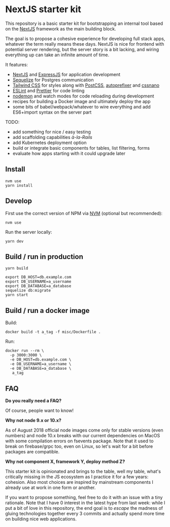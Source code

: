 NextJS starter kit
==================

This repository is a basic starter kit for bootstrapping an internal tool
based on the [NextJS](https://nextjs.org/) framework as the main building
block.

The goal is to propose a cohesive experience for developing full stack apps,
whatever the term really means these days. NextJS is nice for frontend with
potential server rendering, but the server story is a bit lacking, and wiring
everything up can take an infinite amount of time.

It features:
- [NextJS](https://nextjs.org/) and [ExpressJS](http://expressjs.com/) for application development
- [Sequelize](http://docs.sequelizejs.com/) for Postgres communication
- [Tailwind CSS](https://tailwindcss.com/) for styles along with [PostCSS](https://postcss.org/), [autoprefixer](https://github.com/postcss/autoprefixer) and [cssnano](https://cssnano.co/)
- [ESLint](https://eslint.org/) and [Prettier](https://prettier.io/) for code linting
- [nodemon](http://nodemon.io/) and watch modes for code reloading during development
- recipes for building a Docker image and ultimately deploy the app
- some bits of babel/webpack/whatever to wire everything and add ES6+import syntax
  on the server part

TODO:
- add something for nice / easy testing
- add scaffolding capabilities _à-la-Rails_
- add Kubernetes deployment option
- build or integrate basic components for tables, list filtering, forms
- evaluate how apps starting with it could upgrade later


Install
-------

    nvm use
    yarn install


Develop
-------

First use the correct version of NPM via [NVM](https://github.com/creationix/nvm) (optional but recommended):

    nvm use

Run the server locally:

    yarn dev


Build / run in production
-------------------------

    yarn build

    export DB_HOST=db.example.com
    export DB_USERNAME=a_username
    export DB_DATABASE=a_database
    sequelize db:migrate
    yarn start


Build / run a docker image
-----------------------

Build:

    docker build -t a_tag -f misc/Dockerfile .

Run:

    docker run --rm \
      -p 3000:3000 \
      -e DB_HOST=db.example.com \
      -e DB_USERNAME=a_username \
      -e DB_DATABASE=a_database \
       a_tag


FAQ
---

**Do you really need a FAQ?**

Of course, people want to know!

**Why not node 9.x or 10.x?**

As of August 2018 official node images come only for stable versions (even numbers)
and node 10.x breaks with our current dependencies on MacOS with some compilation
errors on fsevents package. Note that it used to break on firebase/grpc too, even
on Linux, so let's wait for a bit before packages are compatible.

**Why not component X, framework Y, deploy method Z?**

This starter kit is opinionated and brings to the table, well my table, what's
critically missing in the JS ecosystem as I practice it for a few years: cohesion.
Also most choices are inspired by mainstream components I already use at work
in one form or another.

If you want to propose something, feel free to do it with an issue with a tiny
rationale. Note that I have 0 interest in the latest hype from last week: while I
put a bit of love in this repository, the end goal is to _escape_ the madness of
gluing technologies together every 3 commits and actually spend more time on
building nice web applications.
